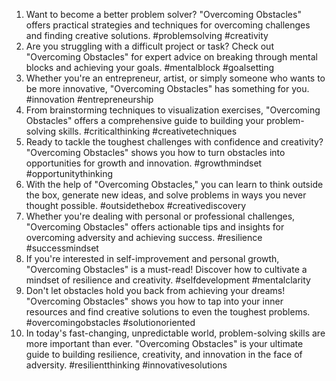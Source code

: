 1. Want to become a better problem solver? "Overcoming Obstacles" offers practical strategies and techniques for overcoming challenges and finding creative solutions. #problemsolving #creativity
2. Are you struggling with a difficult project or task? Check out "Overcoming Obstacles" for expert advice on breaking through mental blocks and achieving your goals. #mentalblock #goalsetting
3. Whether you're an entrepreneur, artist, or simply someone who wants to be more innovative, "Overcoming Obstacles" has something for you. #innovation #entrepreneurship
4. From brainstorming techniques to visualization exercises, "Overcoming Obstacles" offers a comprehensive guide to building your problem-solving skills. #criticalthinking #creativetechniques
5. Ready to tackle the toughest challenges with confidence and creativity? "Overcoming Obstacles" shows you how to turn obstacles into opportunities for growth and innovation. #growthmindset #opportunitythinking
6. With the help of "Overcoming Obstacles," you can learn to think outside the box, generate new ideas, and solve problems in ways you never thought possible. #outsidethebox #creativediscovery
7. Whether you're dealing with personal or professional challenges, "Overcoming Obstacles" offers actionable tips and insights for overcoming adversity and achieving success. #resilience #successmindset
8. If you're interested in self-improvement and personal growth, "Overcoming Obstacles" is a must-read! Discover how to cultivate a mindset of resilience and creativity. #selfdevelopment #mentalclarity
9. Don't let obstacles hold you back from achieving your dreams! "Overcoming Obstacles" shows you how to tap into your inner resources and find creative solutions to even the toughest problems. #overcomingobstacles #solutionoriented
10. In today's fast-changing, unpredictable world, problem-solving skills are more important than ever. "Overcoming Obstacles" is your ultimate guide to building resilience, creativity, and innovation in the face of adversity. #resilientthinking #innovativesolutions
